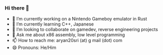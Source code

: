 ### Hi there 👋

- 🔭 I’m currently working on a Nintendo Gameboy emulator in Rust
- 🌱 I’m currently learning C++, Japanese
- 👯 I’m looking to collaborate on gamedev, reverse engineering projects
- 💬 Ask me about x86 assembly, low level programming
- 📫 How to reach me: aryan20sri (at) g mail (dot) com
- 😄 Pronouns: He/Him
